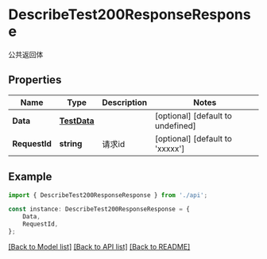# DescribeTest200ResponseResponse

公共返回体

## Properties

Name | Type | Description | Notes
------------ | ------------- | ------------- | -------------
**Data** | [**TestData**](TestData.md) |  | [optional] [default to undefined]
**RequestId** | **string** | 请求id | [optional] [default to 'xxxxx']

## Example

```typescript
import { DescribeTest200ResponseResponse } from './api';

const instance: DescribeTest200ResponseResponse = {
    Data,
    RequestId,
};
```

[[Back to Model list]](../README.md#documentation-for-models) [[Back to API list]](../README.md#documentation-for-api-endpoints) [[Back to README]](../README.md)
